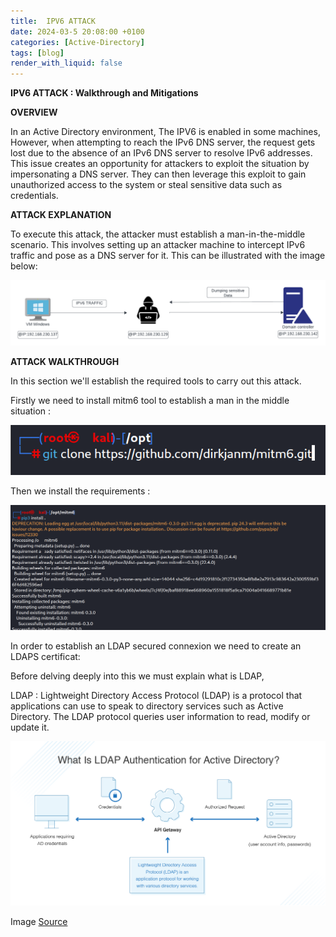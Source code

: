 ```yaml
---
title:  IPV6 ATTACK 
date: 2024-03-5 20:08:00 +0100
categories: [Active-Directory]
tags: [blog]
render_with_liquid: false
---
```


**IPV6 ATTACK : Walkthrough and Mitigations**

**OVERVIEW**

In an Active Directory environment, The IPV6 is enabled in some machines, However, when attempting to reach the IPv6 DNS server, the request gets lost due to the absence of an IPv6 DNS server to resolve IPv6 addresses. This issue creates an opportunity for attackers to exploit the situation by impersonating a DNS server. They can then leverage this exploit to gain unauthorized access to the system or steal sensitive data such as credentials.

**ATTACK EXPLANATION**

To execute this attack, the attacker must establish a man-in-the-middle scenario. This involves setting up an attacker machine to intercept IPv6 traffic and pose as a DNS server for it. This can be illustrated with the image below:

![Desktop View](/media/ipv6attack.png)


**ATTACK WALKTHROUGH**

In this section we'll establish the required tools to carry out this attack.

Firstly we  need to install mitm6 tool to establish a man in the middle situation :
 
 ![Desktop View](/media/mimt6.png)

 Then  we install the requirements : 
 
  ![Desktop View](/media/mimt62.png)
  

In order to establish an LDAP secured connexion we need to create an LDAPS certificat:


Before delving deeply into this we must explain what is LDAP,

LDAP : Lightweight Directory Access Protocol (LDAP) is a protocol that applications can use to speak to directory services such as Active Directory. The LDAP protocol queries user information to read, modify or update it.


![Desktop View](/media/LDAP.png)



Image  [Source](https://www.dnsstuff.com/active-directory-ldap-authentication)





